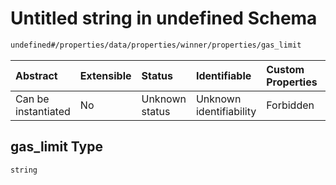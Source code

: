 # Untitled string in undefined Schema

```txt
undefined#/properties/data/properties/winner/properties/gas_limit
```



| Abstract            | Extensible | Status         | Identifiable            | Custom Properties | Additional Properties | Access Restrictions | Defined In                                                                              |
| :------------------ | :--------- | :------------- | :---------------------- | :---------------- | :-------------------- | :------------------ | :-------------------------------------------------------------------------------------- |
| Can be instantiated | No         | Unknown status | Unknown identifiability | Forbidden         | Allowed               | none                | [block\_summary.schema.json\*](../out/block_summary.schema.json "open original schema") |

## gas\_limit Type

`string`
